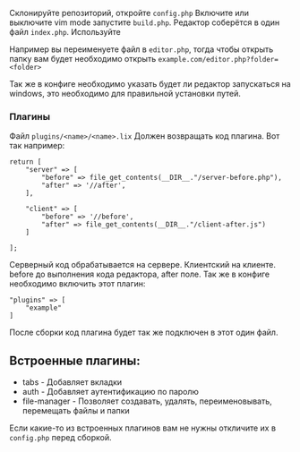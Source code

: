 Склонируйте репозиторий, откройте `config.php` Включите или выключите vim mode запустите `build.php`. Редактор соберётся в один файл `index.php`. Используйте

Например вы переименуете файл в `editor.php`, тогда чтобы открыть папку вам будет необходимо открыть `example.com/editor.php?folder=<folder>`

Так же в конфиге необходимо указать будет ли редактор запускаться на windows, это необходимо для правильной установки путей.

### Плагины
Файл  `plugins/<name>/<name>.lix` Должен возвращать код плагина. Вот так например:
```
return [
    "server" => [
        "before" => file_get_contents(__DIR__."/server-before.php"),
        "after" => '//after',
    ],

    "client" => [
        "before" => '//before',
        "after" => file_get_contents(__DIR__."/client-after.js")
    ]

];
```

Серверный код обрабатывается на сервере. Клиентский на клиенте. before до выполнения кода редактора, after поле.
Так же в конфиге необходимо включить этот плагин:
```
"plugins" => [
    "example"
]
```

После сборки код плагина будет так же подключен в этот один файл.

## Встроенные плагины:
- tabs - Добавляет вкладки
- auth - Добавляет аутентификацию по паролю
- file-manager - Позволяет создавать, удалять, переименовывать, перемещать файлы и папки

Если какие-то из встроенных плагинов вам не нужны откличите их в `config.php` перед сборкой.